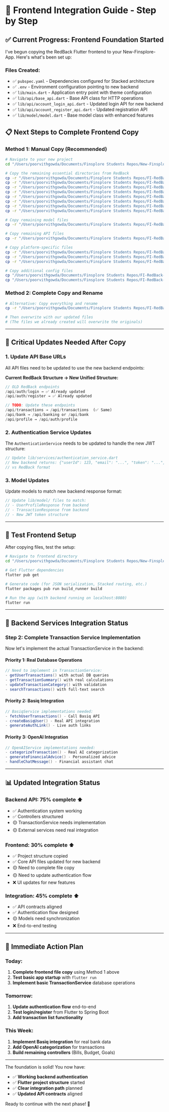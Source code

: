 # 🚀 Frontend Integration Guide - Step by Step

## ✅ **Current Progress: Frontend Foundation Started**

I've begun copying the RedBack Flutter frontend to your New-Finsplore-App. Here's what's been set up:

### **Files Created:**
- ✅ `pubspec.yaml` - Dependencies configured for Stacked architecture
- ✅ `.env` - Environment configuration pointing to new backend
- ✅ `lib/main.dart` - Application entry point with theme configuration
- ✅ `lib/api/base_api.dart` - Base API class for HTTP operations
- ✅ `lib/api/account_login_api.dart` - Updated login API for new backend
- ✅ `lib/api/account_register_api.dart` - Updated registration API
- ✅ `lib/model/model.dart` - Base model class with enhanced features

## 📋 **Next Steps to Complete Frontend Copy**

### **Method 1: Manual Copy (Recommended)**
```bash
# Navigate to your new project
cd "/Users/poorvithgowda/Documents/Finsplore Students Repos/New-Finsplore-App/frontend"

# Copy the remaining essential directories from RedBack
cp -r "/Users/poorvithgowda/Documents/Finsplore Students Repos/FI-RedBack-dev/finsplore/lib/ui" ./lib/
cp -r "/Users/poorvithgowda/Documents/Finsplore Students Repos/FI-RedBack-dev/finsplore/lib/app" ./lib/
cp -r "/Users/poorvithgowda/Documents/Finsplore Students Repos/FI-RedBack-dev/finsplore/lib/services" ./lib/
cp -r "/Users/poorvithgowda/Documents/Finsplore Students Repos/FI-RedBack-dev/finsplore/lib/net" ./lib/
cp -r "/Users/poorvithgowda/Documents/Finsplore Students Repos/FI-RedBack-dev/finsplore/lib/common" ./lib/
cp -r "/Users/poorvithgowda/Documents/Finsplore Students Repos/FI-RedBack-dev/finsplore/lib/local_storage" ./lib/
cp -r "/Users/poorvithgowda/Documents/Finsplore Students Repos/FI-RedBack-dev/finsplore/lib/hive" ./lib/
cp -r "/Users/poorvithgowda/Documents/Finsplore Students Repos/FI-RedBack-dev/finsplore/lib/utils" ./lib/

# Copy remaining model files
cp -r "/Users/poorvithgowda/Documents/Finsplore Students Repos/FI-RedBack-dev/finsplore/lib/model/"* ./lib/model/

# Copy remaining API files  
cp -r "/Users/poorvithgowda/Documents/Finsplore Students Repos/FI-RedBack-dev/finsplore/lib/api/"* ./lib/api/

# Copy platform-specific files
cp -r "/Users/poorvithgowda/Documents/Finsplore Students Repos/FI-RedBack-dev/finsplore/android" ./
cp -r "/Users/poorvithgowda/Documents/Finsplore Students Repos/FI-RedBack-dev/finsplore/ios" ./
cp -r "/Users/poorvithgowda/Documents/Finsplore Students Repos/FI-RedBack-dev/finsplore/web" ./

# Copy additional config files
cp "/Users/poorvithgowda/Documents/Finsplore Students Repos/FI-RedBack-dev/finsplore/analysis_options.yaml" ./
cp "/Users/poorvithgowda/Documents/Finsplore Students Repos/FI-RedBack-dev/finsplore/stacked.json" ./
```

### **Method 2: Complete Copy and Rename**
```bash
# Alternative: Copy everything and rename
cp -r "/Users/poorvithgowda/Documents/Finsplore Students Repos/FI-RedBack-dev/finsplore/"* "/Users/poorvithgowda/Documents/Finsplore Students Repos/New-Finsplore-App/frontend/"

# Then overwrite with our updated files
# (The files we already created will overwrite the originals)
```

---

## 🔧 **Critical Updates Needed After Copy**

### **1. Update API Base URLs**
All API files need to be updated to use the new backend endpoints:

**Current RedBack Structure → New Unified Structure:**
```dart
// OLD RedBack endpoints
/api/auth/login → ✅ Already updated
/api/auth/register → ✅ Already updated

// TODO: Update these endpoints
/api/transactions → /api/transactions  (✅ Same)
/api/bank → /api/banking or /api/bank
/api/profile → /api/auth/profile
```

### **2. Authentication Service Updates**
The `AuthenticationService` needs to be updated to handle the new JWT structure:

```dart
// Update lib/services/authentication_service.dart
// New backend returns: {"userId": 123, "email": "...", "token": "...", ...}
// vs RedBack format
```

### **3. Model Updates**
Update models to match new backend response format:

```dart
// Update lib/model/ files to match:
// - UserProfileResponse from backend
// - TransactionResponse from backend  
// - New JWT token structure
```

---

## 🚀 **Test Frontend Setup**

After copying files, test the setup:

```bash
# Navigate to frontend directory
cd "/Users/poorvithgowda/Documents/Finsplore Students Repos/New-Finsplore-App/frontend"

# Get Flutter dependencies
flutter pub get

# Generate code (for JSON serialization, Stacked routing, etc.)
flutter packages pub run build_runner build

# Run the app (with backend running on localhost:8080)
flutter run
```

---

## 🔄 **Backend Services Integration Status**

### **Step 2: Complete Transaction Service Implementation**

Now let's implement the actual TransactionService in the backend:

#### **Priority 1: Real Database Operations**
```java
// Need to implement in TransactionService:
- getUserTransactions() with actual DB queries
- getTransactionSummary() with real calculations
- updateTransactionCategory() with validation
- searchTransactions() with full-text search
```

#### **Priority 2: Basiq Integration**
```java
// BasiqService implementations needed:
- fetchUserTransactions() - Call Basiq API
- createBasiqUser() - Real API integration  
- generateAuthLink() - Live auth links
```

#### **Priority 3: OpenAI Integration**
```java
// OpenAIService implementations needed:
- categorizeTransaction() - Real AI categorization
- generateFinancialAdvice() - Personalized advice
- handleChatMessage() - Financial assistant chat
```

---

## 📊 **Updated Integration Status**

### **Backend API**: 75% complete ⬆️
- ✅ Authentication system working
- ✅ Controllers structured  
- 🟡 TransactionService needs implementation
- 🟡 External services need real integration

### **Frontend**: 30% complete ⬆️ 
- ✅ Project structure copied
- ✅ Core API files updated for new backend
- 🟡 Need to complete file copy
- 🟡 Need to update authentication flow
- ❌ UI updates for new features

### **Integration**: 45% complete ⬆️
- ✅ API contracts aligned
- ✅ Authentication flow designed
- 🟡 Models need synchronization
- ❌ End-to-end testing

---

## 🎯 **Immediate Action Plan**

### **Today:**
1. **Complete frontend file copy** using Method 1 above
2. **Test basic app startup** with `flutter run`
3. **Implement basic TransactionService** database operations

### **Tomorrow:**
1. **Update authentication flow** end-to-end
2. **Test login/register** from Flutter to Spring Boot
3. **Add transaction list functionality**

### **This Week:**
1. **Implement Basiq integration** for real bank data
2. **Add OpenAI categorization** for transactions  
3. **Build remaining controllers** (Bills, Budget, Goals)

---

The foundation is solid! You now have:
- ✅ **Working backend authentication**
- ✅ **Flutter project structure** started  
- ✅ **Clear integration path** planned
- ✅ **Updated API contracts** aligned

Ready to continue with the next phase! 🚀
